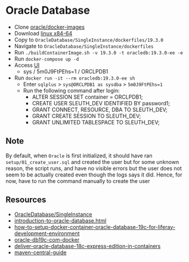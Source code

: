 # Oracle Database

- Clone [oracle/docker-images](https://github.com/oracle/docker-images)
- Download [linux x84-64](https://www.oracle.com/database/technologies/oracle-database-software-downloads.html)
- Copy to `OracleDatabase/SingleInstance/dockerfiles/19.3.0`
- Navigate to `OracleDatabase/SingleInstance/dockerfiles`
- Run `./buildContainerImage.sh -v 19.3.0 -t oracledb:19.3.0-ee -e`
- Run `docker-compose up -d`
- Access [UI](https://localhost:5500/em/)
  - sys / 5m0J9FtPEhs=1 / ORCLPDB1
- Run `docker run -it --rm oracledb:19.3.0-ee sh`
  - Enter `sqlplus` > `sys@ORCLPDB1 as sysdba` > `5m0J9FtPEhs=1`
  - Run the following command after login:
    - ALTER SESSION SET container = ORCLPDB1;
    - CREATE USER SLEUTH_DEV IDENTIFIED BY password1;
    - GRANT CONNECT, RESOURCE, DBA TO SLEUTH_DEV;
    - GRANT CREATE SESSION TO SLEUTH_DEV;
    - GRANT UNLIMITED TABLESPACE TO SLEUTH_DEV;

## Note

By default, when `Oracle` is first initialized, it should have ran `setup/01_create_user.sql` and created the user but for some unknown reason, the script runs, and have no visible errors but the user does not seem to be actually created even though the logs says it did. Hence, for now, have to run the command manually to create the user

## Resources

- [OracleDatabase/SingleInstance](https://github.com/oracle/docker-images/blob/main/OracleDatabase/SingleInstance/README.md)
- [introduction-to-oracle-database.html](https://docs.oracle.com/en/database/oracle/oracle-database/19/cncpt/introduction-to-oracle-database.html#GUID-A42A6EF0-20F8-4F4B-AFF7-09C100AE581E)
- [how-to-setup-docker-container-oracle-database-19c-for-liferay-development-environment](https://www.dontesta.it/en/2020/03/15/how-to-setup-docker-container-oracle-database-19c-for-liferay-development-environment/)
- [oracle-db19c-com-docker](https://www.oracle.com/br/technical-resources/articles/database-performance/oracle-db19c-com-docker.html)
- [deliver-oracle-database-18c-express-edition-in-containers](https://blogs.oracle.com/oraclemagazine/deliver-oracle-database-18c-express-edition-in-containers)
- [maven-central-guide](https://www.oracle.com/database/technologies/maven-central-guide.html)
